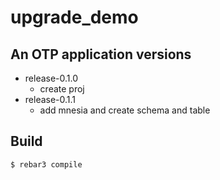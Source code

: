 upgrade_demo
=====

An OTP application
versions
---
- release-0.1.0
    - create proj
- release-0.1.1
    - add mnesia and create schema and table

Build
-----

    $ rebar3 compile
